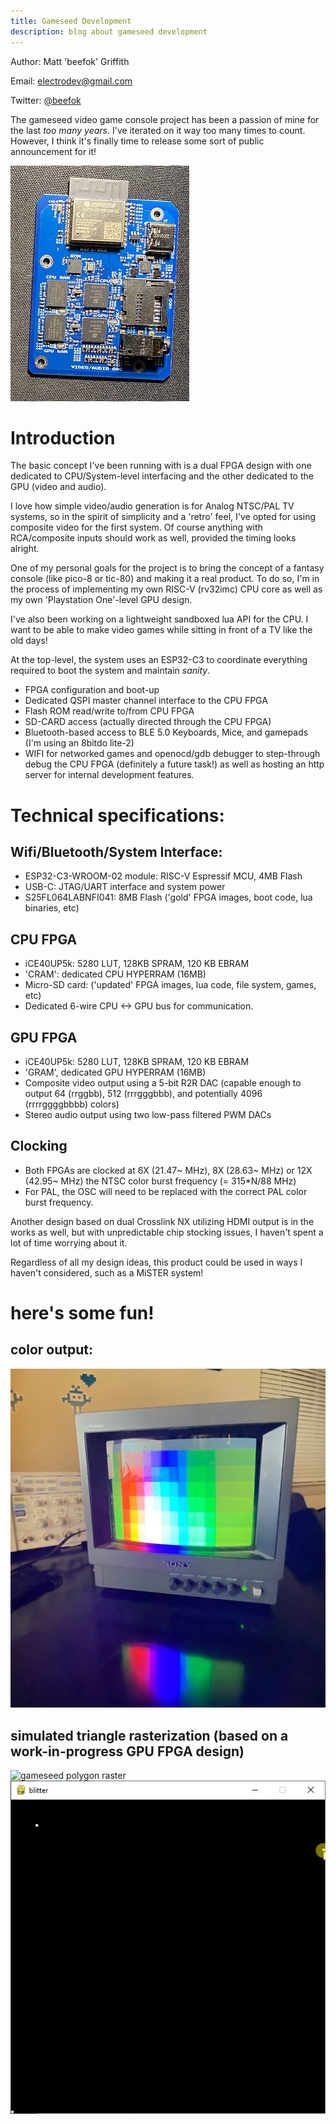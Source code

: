 ```yaml
---
title: Gameseed Development
description: blog about gameseed development
---
```

Author: Matt 'beefok' Griffith

Email: [electrodev@gmail.com](gameseed@proton.me)

Twitter: [@beefok](https://www.twitter.com/beefok)

The gameseed video game console project has been a passion of mine for the last _too many years_. I've iterated on it way too many times to count. However, I think it's finally time to release some sort of public announcement for it!

![gameseed scan](/images/gameseed-x1.png)

# Introduction
The basic concept I've been running with is a dual FPGA design with one dedicated to CPU/System-level interfacing and the other dedicated to the GPU (video and audio).

I love how simple video/audio generation is for Analog NTSC/PAL TV systems, so in the spirit of simplicity and a 'retro' feel, I've opted for using composite video for the first system. Of course anything with RCA/composite inputs should work as well, provided the timing looks alright.

One of my personal goals for the project is to bring the concept of a fantasy console (like pico-8 or tic-80) and making it a real product. To do so, I'm in the process of implementing my own RISC-V (rv32imc) CPU core as well as my own 'Playstation One'-level GPU design.

I've also been working on a lightweight sandboxed lua API for the CPU. I want to be able to make video games while sitting in front of a TV like the old days!

At the top-level, the system uses an ESP32-C3 to coordinate everything required to boot the system and maintain *sanity*.
- FPGA configuration and boot-up
- Dedicated QSPI master channel interface to the CPU FPGA
- Flash ROM read/write to/from CPU FPGA
- SD-CARD access (actually directed through the CPU FPGA)
- Bluetooth-based access to BLE 5.0 Keyboards, Mice, and gamepads (I'm using an 8bitdo lite-2)
- WIFI for networked games and openocd/gdb debugger to step-through debug the CPU FPGA (definitely a future task!) as well as hosting an http server for internal development features.

# Technical specifications:

## Wifi/Bluetooth/System Interface:
- ESP32-C3-WROOM-02 module: RISC-V Espressif MCU, 4MB Flash
- USB-C: JTAG/UART interface and system power 
- S25FL064LABNFI041: 8MB Flash ('gold' FPGA images, boot code, lua binaries, etc)

## CPU FPGA
- iCE40UP5k: 5280 LUT, 128KB SPRAM, 120 KB EBRAM
- 'CRAM': dedicated CPU HYPERRAM (16MB)
- Micro-SD card: ('updated' FPGA images, lua code, file system, games, etc)
- Dedicated 6-wire CPU <-> GPU bus for communication.

## GPU FPGA
- iCE40UP5k: 5280 LUT, 128KB SPRAM, 120 KB EBRAM
- 'GRAM', dedicated GPU HYPERRAM (16MB)
- Composite video output using a 5-bit R2R DAC (capable enough to output 64 (rrggbb), 512 (rrrgggbbb), and potentially 4096 (rrrrggggbbbb) colors)
- Stereo audio output using two low-pass filtered PWM DACs

## Clocking
- Both FPGAs are clocked at 6X (21.47~ MHz), 8X (28.63~ MHz) or 12X (42.95~ MHz) the NTSC color burst frequency (= 315*N/88 MHz)
- For PAL, the OSC will need to be replaced with the correct PAL color burst frequency.

Another design based on dual Crosslink NX utilizing HDMI output is in the works as well, but with unpredictable chip stocking issues, I haven't spent a lot of time worrying about it.

Regardless of all my design ideas, this product could be used in ways I haven't considered, such as a MiSTER system!

# here's some fun!

## color output:
![gameseed tv](/images/gameseed-x2.png)

## simulated triangle rasterization (based on a work-in-progress GPU FPGA design)
![gameseed polygon raster](/images/triraster7.gif)
![gameseed hierarchical raster](/images/hierarchy2.gif)
